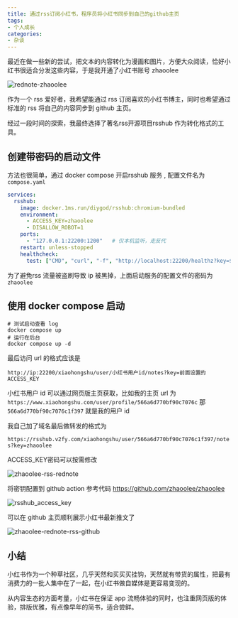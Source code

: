 ```yaml
---
title: 通过rss订阅小红书，程序员将小红书同步到自己的github主页
tags:
- 个人成长
categories:
- 杂谈
---
```




最近在做一些新的尝试，把文本的内容转化为漫画和图片，方便大众阅读，恰好小红书很适合分发这些内容，于是我开通了小红书账号 zhaoolee

![rednote-zhaoolee](https://cdn.fangyuanxiaozhan.com/assets/1755319854472AW8yTSpN.png)



作为一个 rss 爱好者，我希望能通过 rss 订阅喜欢的小红书博主，同时也希望通过标准的 rss 将自己的内容同步到 github 主页。



经过一段时间的探索，我最终选择了著名rss开源项目rsshub 作为转化格式的工具。


## 创建带密码的启动文件

方法也很简单，通过 docker compose 开启rsshub 服务 , 配置文件名为 `compose.yaml` 


```compose.yaml
services:
  rsshub:
    image: docker.1ms.run/diygod/rsshub:chromium-bundled
    environment:
      - ACCESS_KEY=zhaoolee
      - DISALLOW_ROBOT=1
    ports:
      - "127.0.0.1:22200:1200"   # 仅本机监听，走反代
    restart: unless-stopped
    healthcheck:
      test: ["CMD", "curl", "-f", "http://localhost:22200/healthz?key=${ACCESS_KEY}"]
```

为了避免rss 流量被盗刷导致 ip 被黑掉，上面启动服务的配置文件的密码为`zhaoolee` 

## 使用 docker compose 启动

```
# 测试启动查看 log
docker compose up
# 运行在后台
docker compose up -d
```

最后访问 url 的格式应该是 

`http://ip:22200/xiaohongshu/user/小红书用户id/notes?key=前面设置的ACCESS_KEY`



小红书用户 id 可以通过网页版主页获取，比如我的主页 url 为 `https://www.xiaohongshu.com/user/profile/566a6d770bf90c7076c` 那 `566a6d770bf90c7076c1f397` 就是我的用户 id



我自己加了域名最后做转发的格式为

`https://rsshub.v2fy.com/xiaohongshu/user/566a6d770bf90c7076c1f397/notes?key=zhaoolee`

ACCESS_KEY密码可以按需修改

![zhaoolee-rss-rednote](https://cdn.fangyuanxiaozhan.com/assets/1755326226865KmhTDSfE.png)

将密钥配置到 github action 参考代码 https://github.com/zhaoolee/zhaoolee

![rsshub_access_key](https://cdn.fangyuanxiaozhan.com/assets/1755326439815SJRbi5H2.png)

可以在 github 主页顺利展示小红书最新推文了

![zhaoolee-rednote-rss-github](https://cdn.fangyuanxiaozhan.com/assets/1755326401337zW7m3QTK.png)

## 小结

小红书作为一个种草社区，几乎天然和买买买挂钩，天然就有带货的属性，把最有消费力的一批人集中在了一起，在小红书做自媒体是更容易变现的。



从内容生态的方面考量，小红书在保证 app 流畅体验的同时，也注重网页版的体验，排版优雅，有点像早年的简书，适合尝鲜。
